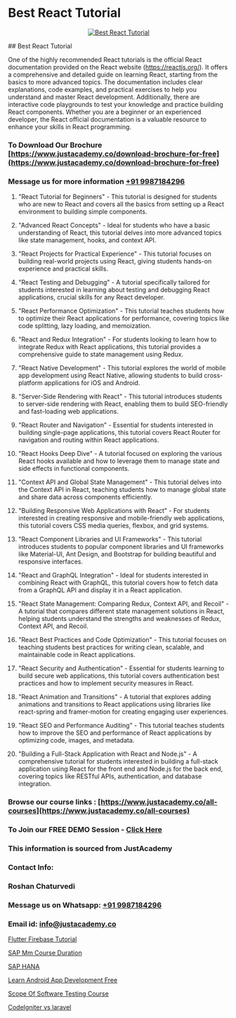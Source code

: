 # Best React Tutorial

<p align="center">
  <a href="https://justacademy.co/course-detail/react-js-training">
    <img src="https://justacademy.co/storage2/course_image/1676636938_course_image.webp" alt="Best React Tutorial">
  </a>
</p>
## Best React Tutorial

One of the highly recommended React tutorials is the official React documentation provided on the React website (https://reactjs.org/). It offers a comprehensive and detailed guide on learning React, starting from the basics to more advanced topics. The documentation includes clear explanations, code examples, and practical exercises to help you understand and master React development. Additionally, there are interactive code playgrounds to test your knowledge and practice building React components. Whether you are a beginner or an experienced developer, the React official documentation is a valuable resource to enhance your skills in React programming.
### To Download Our Brochure [https://www.justacademy.co/download-brochure-for-free](https://www.justacademy.co/download-brochure-for-free)
### Message us for more information [+91 9987184296](https://api.whatsapp.com/send?phone=919987184296)
1) "React Tutorial for Beginners" - This tutorial is designed for students who are new to React and covers all the basics from setting up a React environment to building simple components.

2) "Advanced React Concepts" - Ideal for students who have a basic understanding of React, this tutorial delves into more advanced topics like state management, hooks, and context API.

3) "React Projects for Practical Experience" - This tutorial focuses on building real-world projects using React, giving students hands-on experience and practical skills.

4) "React Testing and Debugging" - A tutorial specifically tailored for students interested in learning about testing and debugging React applications, crucial skills for any React developer.

5) "React Performance Optimization" - This tutorial teaches students how to optimize their React applications for performance, covering topics like code splitting, lazy loading, and memoization.

6) "React and Redux Integration" - For students looking to learn how to integrate Redux with React applications, this tutorial provides a comprehensive guide to state management using Redux.

7) "React Native Development" - This tutorial explores the world of mobile app development using React Native, allowing students to build cross-platform applications for iOS and Android.

8) "Server-Side Rendering with React" - This tutorial introduces students to server-side rendering with React, enabling them to build SEO-friendly and fast-loading web applications.

9) "React Router and Navigation" - Essential for students interested in building single-page applications, this tutorial covers React Router for navigation and routing within React applications.

10) "React Hooks Deep Dive" - A tutorial focused on exploring the various React hooks available and how to leverage them to manage state and side effects in functional components.

11) "Context API and Global State Management" - This tutorial delves into the Context API in React, teaching students how to manage global state and share data across components efficiently.

12) "Building Responsive Web Applications with React" - For students interested in creating responsive and mobile-friendly web applications, this tutorial covers CSS media queries, flexbox, and grid systems.

13) "React Component Libraries and UI Frameworks" - This tutorial introduces students to popular component libraries and UI frameworks like Material-UI, Ant Design, and Bootstrap for building beautiful and responsive interfaces.

14) "React and GraphQL Integration" - Ideal for students interested in combining React with GraphQL, this tutorial covers how to fetch data from a GraphQL API and display it in a React application.

15) "React State Management: Comparing Redux, Context API, and Recoil" - A tutorial that compares different state management solutions in React, helping students understand the strengths and weaknesses of Redux, Context API, and Recoil.

16) "React Best Practices and Code Optimization" - This tutorial focuses on teaching students best practices for writing clean, scalable, and maintainable code in React applications.

17) "React Security and Authentication" - Essential for students learning to build secure web applications, this tutorial covers authentication best practices and how to implement security measures in React.

18) "React Animation and Transitions" - A tutorial that explores adding animations and transitions to React applications using libraries like react-spring and framer-motion for creating engaging user experiences.

19) "React SEO and Performance Auditing" - This tutorial teaches students how to improve the SEO and performance of React applications by optimizing code, images, and metadata.

20) "Building a Full-Stack Application with React and Node.js" - A comprehensive tutorial for students interested in building a full-stack application using React for the front end and Node.js for the back end, covering topics like RESTful APIs, authentication, and database integration.

### Browse our course links : [https://www.justacademy.co/all-courses](https://www.justacademy.co/all-courses) 
### To Join our FREE DEMO Session - [Click Here](https://www.justacademy.co/register-for-course-demo)


### This information is sourced from JustAcademy
### Contact Info:
### Roshan Chaturvedi
### Message us on Whatsapp: [+91 9987184296](https://api.whatsapp.com/send?phone=919987184296)
### Email id: [info@justacademy.co](mailto:info@justacademy.co)
                
[Flutter Firebase Tutorial](0)

[SAP Mm Course Duration](https://www.linkedin.com/pulse/sap-mm-course-duration-software-training-sunnyvale-verff/)

[SAP HANA](https://medium.com/@negishivu99/sap-hana-e836d44e24ef)

[Learn Android App Development Free](https://medium.com/@mistersumit961/learn-android-app-development-free-4c4d73c76e92)

[Scope Of Software Testing Course](https://justacademyin.github.io/justacademy/scope-of-software-testing-course)

[CodeIgniter vs laravel](https://justacademyin.github.io/justacademy/codeigniter-vs-laravel)

